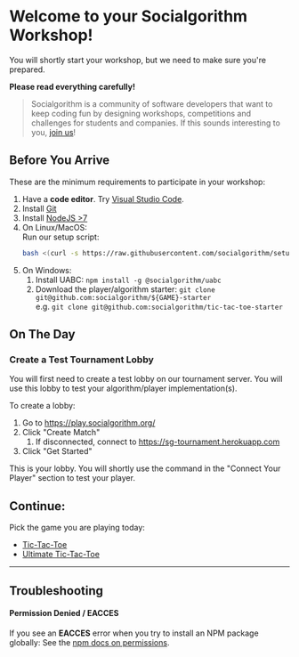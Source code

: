 # Welcome to your Socialgorithm Workshop!

You will shortly start your workshop, but we need to make sure you're prepared.

**Please read everything carefully!**

> Socialgorithm is a community of software developers that want to keep coding fun by designing workshops, competitions and challenges for students and companies. If this sounds interesting to you, [join us](https://socialgorithm.org/team/)!

## Before You Arrive

These are the minimum requirements to participate in your workshop:

1. Have a **code editor**. Try [Visual Studio Code](https://code.visualstudio.com/).
1. Install [Git](https://git-scm.com/downloads)
1. Install [NodeJS >7](https://nodejs.org/en/download/current/)
1. On Linux/MacOS:  
    Run our setup script:
    ```bash
    bash <(curl -s https://raw.githubusercontent.com/socialgorithm/setup/master/player-setup.sh)
    ```
1. On Windows:  
   1. Install UABC: `npm install -g @socialgorithm/uabc`
   1. Download the player/algorithm starter: `git clone git@github.com:socialgorithm/${GAME}-starter`  
     e.g. `git clone git@github.com:socialgorithm/tic-tac-toe-starter`

## On The Day

### Create a Test Tournament Lobby

You will first need to create a test lobby on our tournament server. You will use this lobby to test your algorithm/player implementation(s).

To create a lobby:

1. Go to https://play.socialgorithm.org/
1. Click "Create Match"
    1. If disconnected, connect to https://sg-tournament.herokuapp.com
1. Click "Get Started"

This is your lobby. You will shortly use the command in the "Connect Your Player" section to test your player.

## Continue: 

Pick the game you are playing today:

* [Tic-Tac-Toe](./tic-tac-toe.md)
* [Ultimate Tic-Tac-Toe](./ultimate-tic-tac-toe/start.md)

-----

## Troubleshooting

#### Permission Denied / EACCES

If you see an **EACCES** error when you try to install an NPM package globally: See the [npm docs on permissions](https://docs.npmjs.com/getting-started/fixing-npm-permissions).

